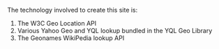 The technology involved to create this site is:
 1. The W3C Geo Location API
 2. Various Yahoo Geo and YQL lookup bundled in the YQL Geo Library
 3. The Geonames WikiPedia lookup API
